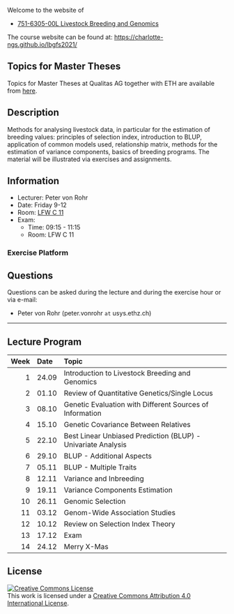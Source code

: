 
<!-- README.md is generated from README.Rmd. Please edit that file -->

Welcome to the website of

  - [751-6305-00L Livestock Breeding and
    Genomics](http://www.vorlesungsverzeichnis.ethz.ch/Vorlesungsverzeichnis/lerneinheit.view?semkez=2021W&ansicht=ALLE&lerneinheitId=147077&lang=en)

The course website can be found at:
<https://charlotte-ngs.github.io/lbgfs2021/>

## Topics for Master Theses

Topics for Master Theses at Qualitas AG together with ETH are available
from [here]().

## Description

Methods for analysing livestock data, in particular for the estimation
of breeding values: principles of selection index, introduction to BLUP,
application of common models used, relationship matrix, methods for the
estimation of variance components, basics of breeding programs. The
material will be illustrated via exercises and assignments.

## Information

  - Lecturer: Peter von Rohr
  - Date: Friday 9-12
  - Room: [LFW
    C 11](http://www.mapsearch.ethz.ch/map/map.do?gebaeudeMap=LFW&lang=en)
  - Exam:
      - Time: 09:15 - 11:15
      - Room: LFW C 11

### Exercise Platform

## Questions

Questions can be asked during the lecture and during the exercise hour
or via e-mail:

  - Peter von Rohr (peter.vonrohr `at` usys.ethz.ch)

-----

## Lecture Program

| Week | Date  | Topic                                                        |
| ---: | :---- | :----------------------------------------------------------- |
|    1 | 24.09 | Introduction to Livestock Breeding and Genomics              |
|    2 | 01.10 | Review of Quantitative Genetics/Single Locus                 |
|    3 | 08.10 | Genetic Evaluation with Different Sources of Information     |
|    4 | 15.10 | Genetic Covariance Between Relatives                         |
|    5 | 22.10 | Best Linear Unbiased Prediction (BLUP) - Univariate Analysis |
|    6 | 29.10 | BLUP - Additional Aspects                                    |
|    7 | 05.11 | BLUP - Multiple Traits                                       |
|    8 | 12.11 | Variance and Inbreeding                                      |
|    9 | 19.11 | Variance Components Estimation                               |
|   10 | 26.11 | Genomic Selection                                            |
|   11 | 03.12 | Genom-Wide Association Studies                               |
|   12 | 10.12 | Review on Selection Index Theory                             |
|   13 | 17.12 | Exam                                                         |
|   14 | 24.12 | Merry X-Mas                                                  |

## License

<a rel="license" href="http://creativecommons.org/licenses/by/4.0/"><img alt="Creative Commons License" style="border-width:0" src="https://i.creativecommons.org/l/by/4.0/88x31.png" /></a><br />This
work is licensed under a
<a rel="license" href="http://creativecommons.org/licenses/by/4.0/">Creative
Commons Attribution 4.0 International License</a>.
